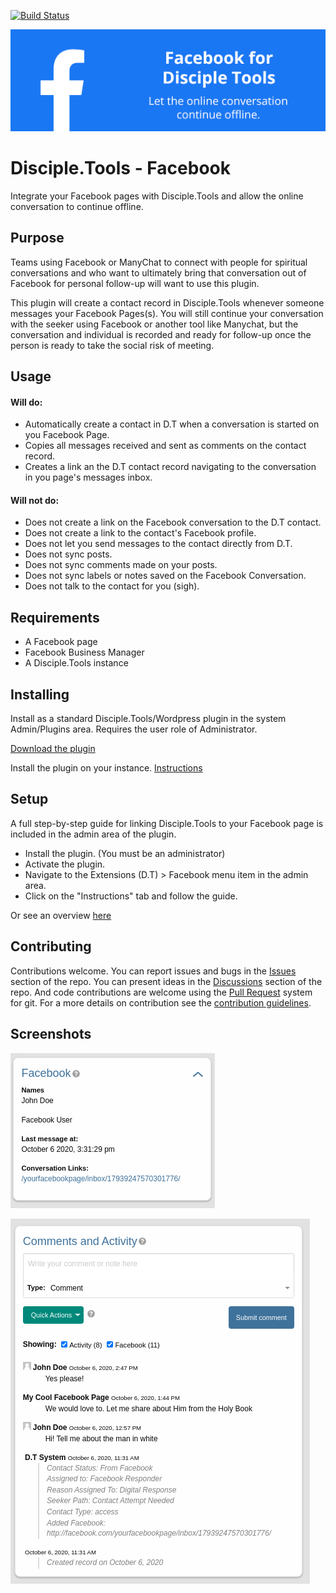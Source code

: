 [![Build Status](https://travis-ci.com/DiscipleTools/disciple-tools-facebook.svg?branch=master)](https://travis-ci.com/DiscipleTools/disciple-tools-facebook)

![Facebook](https://raw.githubusercontent.com/DiscipleTools/disciple-tools-facebook/154258468f5bff204a09bd3397116167ffef5dca/includes/assets/facebook-banner.png)
# Disciple.Tools - Facebook

Integrate your Facebook pages with Disciple.Tools and allow the online conversation to continue offline.

## Purpose
Teams using Facebook or ManyChat to connect with people for spiritual conversations and who want to
ultimately bring that conversation out of Facebook for personal follow-up will want to use this plugin.

This plugin will create a contact record in Disciple.Tools whenever someone messages your Facebook Pages(s).
You will still continue your conversation with the seeker using Facebook or another tool like Manychat, but the
conversation and individual is recorded and ready for follow-up once the person is ready to take the social
risk of meeting.

## Usage

#### Will do:

- Automatically create a contact in D.T when a conversation is started on you Facebook Page.
- Copies all messages received and sent as comments on the contact record.
- Creates a link an the D.T contact record navigating to the conversation in you page's messages inbox.

#### Will not do:
- Does not create a link on the Facebook conversation to the D.T contact.
- Does not create a link to the contact's Facebook profile.
- Does not let you send messages to the contact directly from D.T.
- Does not sync posts.
- Does not sync comments made on your posts.
- Does not sync labels or notes saved on the Facebook Conversation.
- Does not talk to the contact for you (sigh).

## Requirements
- A Facebook page
- Facebook Business Manager
- A Disciple.Tools instance


## Installing
Install as a standard Disciple.Tools/Wordpress plugin in the system Admin/Plugins area. Requires the user role of Administrator.

[Download the plugin](https://github.com/DiscipleTools/disciple-tools-facebook/releases/latest/download/disciple-tools-facebook.zip)

Install the plugin on your instance. [Instructions](https://disciple.tools/user-docs/getting-started-info/admin/extensions-dt/plugins/)

## Setup

A full step-by-step guide for linking Disciple.Tools to your Facebook page is included in the admin area of the plugin.

- Install the plugin. (You must be an administrator)
- Activate the plugin.
- Navigate to the Extensions (D.T) > Facebook menu item in the admin area.
- Click on the "Instructions" tab and follow the guide.

Or see an overview [here](https://github.com/DiscipleTools/disciple-tools-facebook/wiki)

## Contributing

Contributions welcome. You can report issues and bugs in the
[Issues](https://github.com/DiscipleTools/disciple-tools-facebook/issues) section of the repo. You can present ideas
in the [Discussions](https://github.com/DiscipleTools/disciple-tools-facebook/discussions) section of the repo. And
code contributions are welcome using the [Pull Request](https://github.com/DiscipleTools/disciple-tools-facebook/pulls)
system for git. For a more details on contribution see the
[contribution guidelines](https://github.com/DiscipleTools/disciple-tools-facebook/blob/master/CONTRIBUTING.md).

## Screenshots

![Facebook Tile](https://raw.githubusercontent.com/DiscipleTools/disciple-tools-facebook/master/includes/assets/facebook_tile.png)

![Facebook Comments](https://raw.githubusercontent.com/DiscipleTools/disciple-tools-facebook/master/includes/assets/facebook_comments.png)

